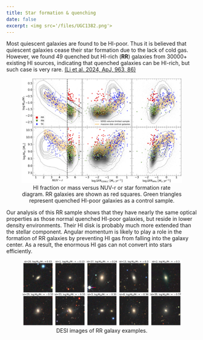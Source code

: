 ```yaml
---
title: Star formation & quenching
date: false
excerpt: <img src='/files/UGC1382.png'>
---
```


Most quiescent galaxies are found to be HI-poor. Thus it is believed that quiescent galaxies cease their star formation due to the lack of cold gas. However, we found 49 quenched but HI-rich (**RR**) galaxies from 30000+ existing HI sources, indicating that quenched galaxies can be HI-rich, but such case is very rare. <u>([Li et al. 2024, ApJ, 963, 86](https://ui.adsabs.harvard.edu/abs/2024ApJ...963...86L/abstract))</u>

<figure style="display: flex; flex-direction: column; justify-content: center; align-items: center;">
    <div style="text-align: center;">  
        <img src="/files/RR_sample.png", width="900", alt="HI-halo mass relation">
        <figcaption>HI fraction or mass versus NUV-r or star formation rate diagram.
RR galaxies are shown as red squares. Green triangles represent quenched HI-poor galaxies as a control sample.
        </figcaption>
</figure>

</figure >

Our analysis of this RR sample shows that they have nearly the same optical properties as those normal quenched HI-poor galaxies, but reside in lower density environments. Their HI disk is probably much more extended than the stellar component. Angular momentum is likely to play a role in the formation of RR galaxies by preventing HI gas from falling into the galaxy center. As a result, the enormous HI gas can not convert into stars efficiently.

<figure style="display: flex; flex-direction: column; justify-content: center; align-items: center;">
    <div style="text-align: center;">  
        <img src="/files/RR.png", width="1200", alt="RR image">
        <figcaption>DESI images of RR galaxy examples.</figcaption>
    </div>
</figure>
